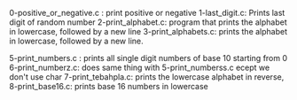 0-positive_or_negative.c : print positive or negative
1-last_digit.c: Prints last digit of random number
2-print_alphabet.c: program that prints the alphabet in lowercase, followed by a new line
3-print_alphabets.c: prints the alphabet in lowercase, followed by a new line.


5-print_numbers.c : prints all single digit numbers of base 10 starting from 0
 6-print_numberz.c: does same thing with 5-print_numberss.c ecept we don't use char
7-print_tebahpla.c: prints the lowercase alphabet in reverse,
8-print_base16.c: prints base 16 numbers in lowercase
